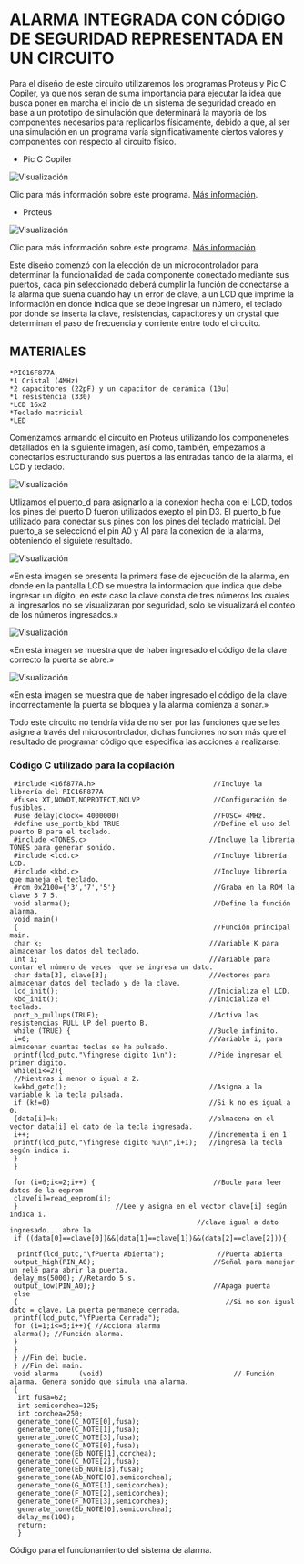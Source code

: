 # ALARMA INTEGRADA CON CÓDIGO DE SEGURIDAD REPRESENTADA EN UN CIRCUITO

Para el diseño de este circuito utilizaremos los programas Proteus y Pic C Copiler, ya que nos seran de suma importancia para ejecutar la idea que busca  poner en marcha el inicio de un sistema de seguridad creado en base a un prototipo de simulación que determinará la mayoria de los componentes necesarios para replicarlos físicamente, debido a que, al ser una simulación en un programa varía significativamente ciertos valores y componentes con respecto al circuito físico.

* Pic C Copiler

![Visualización](https://automatizacionduoc.files.wordpress.com/2017/09/images.jpg)

Clic para más información sobre este programa. [Más información](http://codigoelectronica.com/blog/introduccion-a-pic-c-compiler).

* Proteus

![Visualización](https://softwaredescargas.com/wp-content/uploads/2021/08/proteus-professional-v810-sp0-build-292030-espanol.webp.webp)

Clic para más información sobre este programa. [Más información](https://www.hubor-proteus.com/proteus-pcb/proteus-pcb/2-proteus.html).

Este diseño comenzó con la elección de un microcontrolador para determinar la funcionalidad de cada componente conectado mediante sus puertos, cada pin seleccionado deberá cumplir la función de conectarse a la alarma que suena cuando hay un error de clave, a un LCD que imprime la información en donde indica que se debe ingresar un número, el teclado por donde se inserta la clave, resistencias, capacitores y un crystal que determinan el paso de frecuencia y corriente entre todo el circuito.

## MATERIALES

    *PIC16F877A
    *1 Cristal (4MHz)
    *2 capacitores (22pF) y un capacitor de cerámica (10u)
    *1 resistencia (330)
    *LCD 16x2
    *Teclado matricial
    *LED

Comenzamos armando el circuito en Proteus utilizando los componenetes detallados en la siguiente imagen, así como, también, empezamos a conectarlos estructurando sus puertos a las entradas tando de la alarma, el LCD y teclado.

![Visualización](https://scontent.fgye15-1.fna.fbcdn.net/v/t1.15752-9/262442999_1010756799797461_1723404062109193820_n.png?_nc_cat=107&ccb=1-5&_nc_sid=ae9488&_nc_eui2=AeHrdhPSAVfhbGsrfq-g92ELEBuP8BV-4jcQG4_wFX7iNz0uNJ8IsCVif5qaikw0mNeVsaiMMFymKsYmRBx_9rHs&_nc_ohc=-sDk70J0RWMAX8tfUGM&_nc_ht=scontent.fgye15-1.fna&oh=03_AVJBhai7nJnThHdhVMNudx-ffgmKMi1C_WantyY8slQKmQ&oe=620F6956)

Utlizamos el puerto_d para asignarlo a la conexion hecha con el LCD, todos los pines del puerto D fueron utilizados exepto el pin D3.
El puerto_b fue utilizado para conectar sus pines con los pines del teclado matricial.
Del puerto_a se seleccionó el pin A0 y A1 para la conexion de la alarma, obteniendo el siguiete resultado.

![Visualización](https://scontent.fgye15-1.fna.fbcdn.net/v/t1.15752-9/271945599_1101262294024961_5414310471808148752_n.jpg?_nc_cat=111&ccb=1-5&_nc_sid=ae9488&_nc_ohc=preu6p3F3isAX9GtwHe&_nc_ht=scontent.fgye15-1.fna&oh=03_AVIRL-quB8-r2PXWX4m-whNA5SEu5ap7aFaCNALNv1lqsw&oe=6207CF21)

«En esta imagen se presenta la primera fase de ejecución de la alarma, en donde en la pantalla LCD se muestra la informacion que indica que debe ingresar un dígito, en este caso la clave consta de tres números los cuales al ingresarlos no se visualizaran por seguridad, solo se visualizará el conteo de los números ingresados.»

![Visualización](https://scontent.fgye15-1.fna.fbcdn.net/v/t1.15752-9/270196502_3104823786514355_6624600922579693845_n.jpg?_nc_cat=109&ccb=1-5&_nc_sid=ae9488&_nc_ohc=qQLWfKuKuUoAX_QWPMC&tn=LMMBg2VQO9lvaRNT&_nc_ht=scontent.fgye15-1.fna&oh=03_AVINAWoXn6GHfaI8sa4jJQ4jxEovF3_lcy-R5fLzc0QdjA&oe=62063939)

«En esta imagen se muestra que de haber ingresado el código de la clave correcto la puerta se abre.»

![Visualización](https://scontent.fgye15-1.fna.fbcdn.net/v/t1.15752-9/269612598_3055345594725512_2327513736707238607_n.png?_nc_cat=107&ccb=1-5&_nc_sid=ae9488&_nc_ohc=zMY-PyWVrqkAX-IY_ZI&_nc_ht=scontent.fgye15-1.fna&oh=03_AVJpUbuXstiQ2r7ipDjD1j4q1y0KuRlbkfEveWIY3YNwug&oe=6208BA2C)

«En esta imagen se muestra que de haber ingresado el código de la clave incorrectamente la puerta se bloquea y la alarma comienza a sonar.»

Todo este circuito no tendría vida de no ser por las funciones que se les asigne a través del microcontrolador, dichas funciones no son más que el resultado de programar código que especifica las acciones a realizarse.

### Código C utilizado para la copilación

     #include <16f877A.h>                             //Incluye la librería del PIC16F877A
     #fuses XT,NOWDT,NOPROTECT,NOLVP                  //Configuración de fusibles.
     #use delay(clock= 4000000)                       //FOSC= 4MHz.
     #define use_portb_kbd TRUE                       //Define el uso del puerto B para el teclado.
     #include <TONES.c>                              //Incluye la librería TONES para generar sonido.
     #include <lcd.c>                                 //Incluye librería LCD.
     #include <kbd.c>                                 //Incluye librería que maneja el teclado.
     #rom 0x2100={'3','7','5'}                        //Graba en la ROM la clave 3 7 5.
     void alarma();                                   //Define la función alarma.
     void main()
     {                                                //Función principal main.
     char k;                                         //Variable K para almacenar los datos del teclado.
     int i;                                          //Variable para contar el número de veces  que se ingresa un dato.
     char data[3], clave[3];                         //Vectores para almacenar datos del teclado y de la clave.
     lcd_init();                                     //Inicializa el LCD.
     kbd_init();                                     //Inicializa el teclado.
     port_b_pullups(TRUE);                           //Activa las resistencias PULL UP del puerto B.
     while (TRUE) {                                  //Bucle infinito.
     i=0;                                            //Variable i, para almacenar cuantas teclas se ha pulsado.
     printf(lcd_putc,"\fingrese digito 1\n");        //Pide ingresar el primer digito.
     while(i<=2){                                    
     //Mientras i menor o igual a 2.
     k=kbd_getc();                                   //Asigna a la variable k la tecla pulsada.
     if (k!=0)                                       //Si k no es igual a 0.
     {data[i]=k;                                     //almacena en el vector data[i] el dato de la tecla ingresada.
     i++;                                            //incrementa i en 1
     printf(lcd_putc,"\fingrese digito %u\n",i+1);   //ingresa la tecla según indica i.
     }
     }

     for (i=0;i<=2;i++) {                             //Bucle para leer datos de la eeprom
     clave[i]=read_eeprom(i);          
     }                        //Lee y asigna en el vector clave[i] según indica i.
                                                  //clave igual a dato ingresado... abre la
     if ((data[0]==clave[0])&&(data[1]==clave[1])&&(data[2]==clave[2])){

      printf(lcd_putc,"\fPuerta Abierta");             //Puerta abierta
     output_high(PIN_A0);                             //Señal para manejar un relé para abrir la puerta.
     delay_ms(5000); //Retardo 5 s.
     output_low(PIN_A0);}                             //Apaga puerta
     else
     {                                                   //Si no son igual dato = clave. La puerta permanece cerrada.
     printf(lcd_putc,"\fPuerta Cerrada");
     for (i=1;i<=5;i++){ //Acciona alarma
     alarma(); //Función alarma.
     }
     }
     } //Fin del bucle.
     } //Fin del main.
     void alarma     (void)                                // Función alarma. Genera sonido que simula una alarma.
     {
      int fusa=62;
      int semicorchea=125;
      int corchea=250;
      generate_tone(C_NOTE[0],fusa);
      generate_tone(C_NOTE[1],fusa);
      generate_tone(C_NOTE[3],fusa);
      generate_tone(C_NOTE[0],fusa);
      generate_tone(Eb_NOTE[1],corchea);
      generate_tone(C_NOTE[2],fusa);
      generate_tone(Eb_NOTE[3],fusa);
      generate_tone(Ab_NOTE[0],semicorchea);
      generate_tone(G_NOTE[1],semicorchea);
      generate_tone(F_NOTE[2],semicorchea);
      generate_tone(F_NOTE[3],semicorchea);
      generate_tone(Eb_NOTE[0],semicorchea);
      delay_ms(100);
      return;
      }

Código para el funcionamiento del sistema de alarma.
